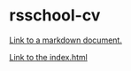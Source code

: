 # rsschool-cv

[Link to a markdown document.](https://d-tsivako.github.io/rsschool-cv/cv)

[Link to the index.html]( https://d-tsivako.github.io/rsschool-cv/)